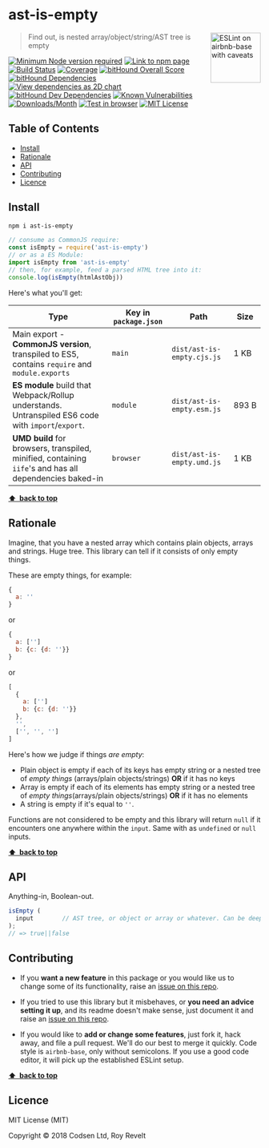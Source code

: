 # ast-is-empty

<a href="https://github.com/revelt/eslint-on-airbnb-base-badge" style="float: right; padding: 0 0 20px 20px;"><img src="https://cdn.rawgit.com/revelt/eslint-on-airbnb-base-badge/0c3e46c9/lint-badge.svg" alt="ESLint on airbnb-base with caveats" width="100" align="right"></a>

> Find out, is nested array/object/string/AST tree is empty

[![Minimum Node version required][node-img]][node-url]
[![Link to npm page][npm-img]][npm-url]
[![Build Status][travis-img]][travis-url]
[![Coverage][cov-img]][cov-url]
[![bitHound Overall Score][overall-img]][overall-url]
[![bitHound Dependencies][deps-img]][deps-url]
[![View dependencies as 2D chart][deps2d-img]][deps2d-url]
[![bitHound Dev Dependencies][dev-img]][dev-url]
[![Known Vulnerabilities][vulnerabilities-img]][vulnerabilities-url]
[![Downloads/Month][downloads-img]][downloads-url]
[![Test in browser][runkit-img]][runkit-url]
[![MIT License][license-img]][license-url]

## Table of Contents

<!-- START doctoc generated TOC please keep comment here to allow auto update -->
<!-- DON'T EDIT THIS SECTION, INSTEAD RE-RUN doctoc TO UPDATE -->


- [Install](#install)
- [Rationale](#rationale)
- [API](#api)
- [Contributing](#contributing)
- [Licence](#licence)

<!-- END doctoc generated TOC please keep comment here to allow auto update -->

## Install

```bash
npm i ast-is-empty
```

```js
// consume as CommonJS require:
const isEmpty = require('ast-is-empty')
// or as a ES Module:
import isEmpty from 'ast-is-empty'
// then, for example, feed a parsed HTML tree into it:
console.log(isEmpty(htmlAstObj))
```

Here's what you'll get:

Type            | Key in `package.json` | Path  | Size
----------------|-----------------------|-------|--------
Main export - **CommonJS version**, transpiled to ES5, contains `require` and `module.exports` | `main`                | `dist/ast-is-empty.cjs.js` | 1&nbsp;KB
**ES module** build that Webpack/Rollup understands. Untranspiled ES6 code with `import`/`export`. | `module`              | `dist/ast-is-empty.esm.js` | 893&nbsp;B
**UMD build** for browsers, transpiled, minified, containing `iife`'s and has all dependencies baked-in | `browser`            | `dist/ast-is-empty.umd.js` | 1&nbsp;KB

**[⬆ &nbsp;back to top](#)**

## Rationale

Imagine, that you have a nested array which contains plain objects, arrays and strings. Huge tree. This library can tell if it consists of only empty things.

These are empty things, for example:

```js
{
  a: ''
}
```

or

```js
{
  a: ['']
  b: {c: {d: ''}}
}
```

or

```js
[
  {
    a: ['']
    b: {c: {d: ''}}
  },
  '',
  ['', '', '']
]
```

Here's how we judge if things _are empty_:

* Plain object is empty if each of its keys has empty string or a nested tree of _empty things_ (arrays/plain objects/strings) **OR** if it has no keys
* Array is empty if each of its elements has empty string or a nested tree of _empty things_(arrays/plain objects/strings) **OR** if it has no elements
* A string is empty if it's equal to `''`.

Functions are not considered to be empty and this library will return `null` if it encounters one anywhere within the `input`. Same with as `undefined` or `null` inputs.

**[⬆ &nbsp;back to top](#)**

## API

Anything-in, Boolean-out.

```js
isEmpty (
  input        // AST tree, or object or array or whatever. Can be deeply-nested.
);
// => true||false
```

## Contributing

* If you **want a new feature** in this package or you would like us to change some of its functionality, raise an [issue on this repo](https://github.com/codsen/ast-is-empty/issues).

* If you tried to use this library but it misbehaves, or **you need an advice setting it up**, and its readme doesn't make sense, just document it and raise an [issue on this repo](https://github.com/codsen/ast-is-empty/issues).

* If you would like to **add or change some features**, just fork it, hack away, and file a pull request. We'll do our best to merge it quickly. Code style is `airbnb-base`, only without semicolons. If you use a good code editor, it will pick up the established ESLint setup.

**[⬆ &nbsp;back to top](#)**

## Licence

MIT License (MIT)

Copyright © 2018 Codsen Ltd, Roy Revelt


[node-img]: https://img.shields.io/node/v/ast-is-empty.svg?style=flat-square&label=works%20on%20node
[node-url]: https://www.npmjs.com/package/ast-is-empty

[npm-img]: https://img.shields.io/npm/v/ast-is-empty.svg?style=flat-square&label=release
[npm-url]: https://www.npmjs.com/package/ast-is-empty

[travis-img]: https://img.shields.io/travis/codsen/ast-is-empty.svg?style=flat-square
[travis-url]: https://travis-ci.org/codsen/ast-is-empty

[cov-img]: https://coveralls.io/repos/github/codsen/ast-is-empty/badge.svg?style=flat-square?branch=master
[cov-url]: https://coveralls.io/github/codsen/ast-is-empty?branch=master

[overall-img]: https://img.shields.io/bithound/code/github/codsen/ast-is-empty.svg?style=flat-square
[overall-url]: https://www.bithound.io/github/codsen/ast-is-empty

[deps-img]: https://img.shields.io/bithound/dependencies/github/codsen/ast-is-empty.svg?style=flat-square
[deps-url]: https://www.bithound.io/github/codsen/ast-is-empty/master/dependencies/npm

[deps2d-img]: https://img.shields.io/badge/deps%20in%202D-see_here-08f0fd.svg?style=flat-square
[deps2d-url]: http://npm.anvaka.com/#/view/2d/ast-is-empty

[dev-img]: https://img.shields.io/bithound/devDependencies/github/codsen/ast-is-empty.svg?style=flat-square
[dev-url]: https://www.bithound.io/github/codsen/ast-is-empty/master/dependencies/npm

[vulnerabilities-img]: https://snyk.io/test/github/codsen/ast-is-empty/badge.svg?style=flat-square
[vulnerabilities-url]: https://snyk.io/test/github/codsen/ast-is-empty

[downloads-img]: https://img.shields.io/npm/dm/ast-is-empty.svg?style=flat-square
[downloads-url]: https://npmcharts.com/compare/ast-is-empty

[runkit-img]: https://img.shields.io/badge/runkit-test_in_browser-a853ff.svg?style=flat-square
[runkit-url]: https://npm.runkit.com/ast-is-empty

[license-img]: https://img.shields.io/npm/l/ast-is-empty.svg?style=flat-square
[license-url]: https://github.com/codsen/ast-is-empty/blob/master/license.md
